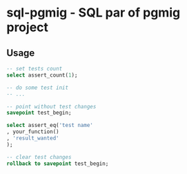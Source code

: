 # sql-pgmig - SQL par of pgmig project

## Usage

```sql
-- set tests count
select assert_count(1);

-- do some test init
-- ...

-- point without test changes
savepoint test_begin;

select assert_eq('test name'
, your_function()
, 'result_wanted'
);

-- clear test changes
rollback to savepoint test_begin;
```